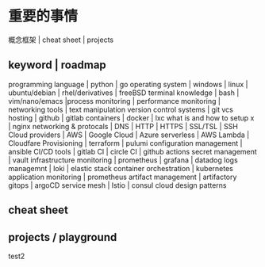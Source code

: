 # 重要的事情
概念框架 | cheat sheet | projects

## keyword | roadmap
programming language | python | go
operating system |  windows | linux | ubuntu/debian | rhel/derivatives | freeBSD
terminal knowledge | bash | vim/nano/emacs |process monitoring | performance monitoring | networking tools | text manipulation
version control systems | git
vcs hosting | github | gitlab
containers | docker | lxc
what is and how to setup x | nginx 
networking & protocals | DNS | HTTP | HTTPS | SSL/TSL | SSH
Cloud providers | AWS | Google Cloud | Azure
serverless | AWS Lambda | Cloudfare
Provisioning | terraform | pulumi
configuration management | ansible
CI/CD tools | gitlab CI | circle CI | github actions
secret management | vault 
infrastructure monitoring | prometheus | grafana | datadog
logs managemnt | loki | elastic stack
container orchestration | kubernetes
application monitoring | prometheus
artifact management | artifactory
gitops | argoCD
service mesh | Istio | consul
cloud design patterns 


## cheat sheet

## projects / playground
test2
